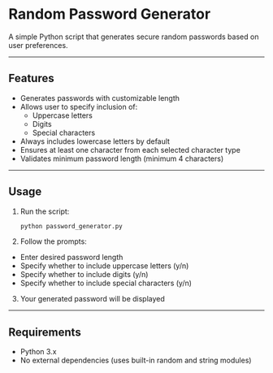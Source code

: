 # Random Password Generator

A simple Python script that generates secure random passwords based on user preferences.

---

## Features

- Generates passwords with customizable length
- Allows user to specify inclusion of:
  - Uppercase letters
  - Digits
  - Special characters
- Always includes lowercase letters by default
- Ensures at least one character from each selected character type
- Validates minimum password length (minimum 4 characters)

---

## Usage

1. Run the script:
   ```bash
   python password_generator.py
   ```

2. Follow the prompts:
- Enter desired password length
- Specify whether to include uppercase letters (y/n)
- Specify whether to include digits (y/n)
- Specify whether to include special characters (y/n)

3. Your generated password will be displayed

---

## Requirements
- Python 3.x
- No external dependencies (uses built-in random and string modules)
